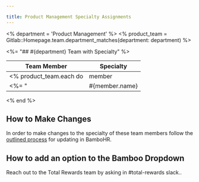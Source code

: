 ```yaml
---

title: Product Management Specialty Assignments
---
```








<% department = 'Product Management' %>
<% product_team = Gitlab::Homepage.team.department_matches(department: department) %>

<%= "## #{department} Team with Specialty" %>

| Team Member | Specialty |
| ----------- | --------- |
<% product_team.each do |member| %>
    <%= "| #{member.name} | #{member.specialty} |" %>
<% end %>

## How to Make Changes

In order to make changes to the specialty of these team members follow the [outlined process](/handbook/company/team/structure/#setting-product-group-for-team-members) for updating in BamboHR. 

## How to add an option to the Bamboo Dropdown

Reach out to the Total Rewards team by asking in #total-rewards slack.. 
